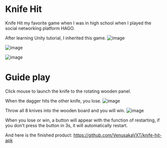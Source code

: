 # Knife Hit
Knife Hit my favorite game when I was in high school when I played the social networking platform HAGO.

After learning Unity tutorial, I inherited this game.
![image](https://user-images.githubusercontent.com/125566811/219829401-b895d63b-9f0d-4f33-aecd-8b05381a1735.png)

![image](https://user-images.githubusercontent.com/125566811/219923222-7a9509b9-ba78-4053-9de9-1256f481d888.png)

![image](https://user-images.githubusercontent.com/125566811/219923199-b12ed440-a185-4dca-9a40-77bb7c82def1.png)


# Guide play
Click mouse to launch the knife to the rotating wooden panel.

When the dagger hits the other knife, you lose.
![image](https://user-images.githubusercontent.com/125566811/219923174-432a77b0-e30c-4d12-95d9-38d02b04ad8c.png)

Throw all 8 knives into the wooden board and you will win.
![image](https://user-images.githubusercontent.com/125566811/219923203-e02e6d9a-a8a1-4ccf-9d62-d8acc3abb26b.png)

When you lose or win, a button will appear with the function of restarting, if you don't press the button in 3s, it will automatically restart.

And here is the finished product: https://github.com/VenusakaVXT/knife-hit-apk
